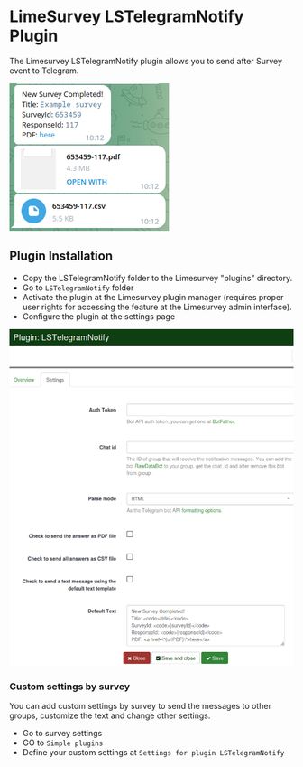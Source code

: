 # LimeSurvey LSTelegramNotify Plugin

The Limesurvey LSTelegramNotify plugin allows you to send after Survey event to Telegram.

<img src="img/telegram_example.png" />

## Plugin Installation

- Copy the LSTelegramNotify folder to the Limesurvey "plugins" directory.
- Go to `LSTelegramNotify` folder
- Activate the plugin at the Limesurvey plugin manager (requires proper user rights for accessing the feature at the Limesurvey admin interface).
- Configure the plugin at the settings page

<img src="img/settings.png" />

### Custom settings by survey
You can add custom settings by survey to send the messages to other groups, customize the text and change other settings.

- Go to survey settings
- GO to `Simple plugins`
- Define your custom settings at `Settings for plugin LSTelegramNotify `
